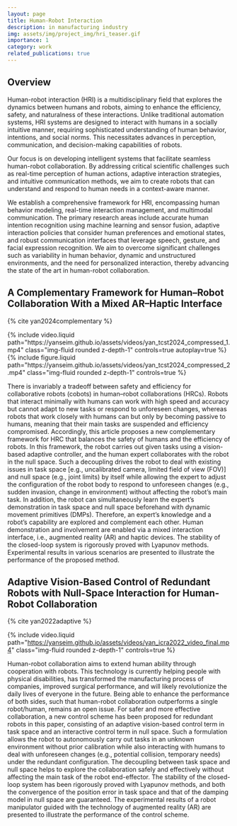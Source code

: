 ```yaml
---
layout: page
title: Human-Robot Interaction
description: in manufacturing industry
img: assets/img/project_img/hri_teaser.gif
importance: 1
category: work
related_publications: true
---
```


## Overview

Human-robot interaction (HRI) is a multidisciplinary field that explores the dynamics between humans and robots, aiming to enhance the efficiency, safety, and naturalness of these interactions. Unlike traditional automation systems, HRI systems are designed to interact with humans in a socially intuitive manner, requiring sophisticated understanding of human behavior, intentions, and social norms. This necessitates advances in perception, communication, and decision-making capabilities of robots.

Our focus is on developing intelligent systems that facilitate seamless human-robot collaboration. By addressing critical scientific challenges such as real-time perception of human actions, adaptive interaction strategies, and intuitive communication methods, we aim to create robots that can understand and respond to human needs in a context-aware manner.

We establish a comprehensive framework for HRI, encompassing human behavior modeling, real-time interaction management, and multimodal communication. The primary research areas include accurate human intention recognition using machine learning and sensor fusion, adaptive interaction policies that consider human preferences and emotional states, and robust communication interfaces that leverage speech, gesture, and facial expression recognition. We aim to overcome significant challenges such as variability in human behavior, dynamic and unstructured environments, and the need for personalized interaction, thereby advancing the state of the art in human-robot collaboration.

## A Complementary Framework for Human–Robot Collaboration With a Mixed AR–Haptic Interface

{% cite yan2024complementary %}

<div class="row">
    <div class="col-sm mt-3 mt-md-0">
        {% include video.liquid path="https://yanseim.github.io/assets/videos/yan_tcst2024_compressed_1.mp4" class="img-fluid rounded z-depth-1" controls=true autoplay=true %}
    </div>
    <div class="col-sm mt-3 mt-md-0">
        {% include figure.liquid path="https://yanseim.github.io/assets/videos/yan_tcst2024_compressed_2.mp4" class="img-fluid rounded z-depth-1" controls=true %}
    </div>
</div>

There is invariably a tradeoff between safety and efficiency for collaborative robots (cobots) in human–robot collaborations (HRCs). Robots that interact minimally with humans can work with high speed and accuracy but cannot adapt to new tasks or respond to unforeseen changes, whereas robots that work closely with humans can but only by becoming passive to humans, meaning that their main tasks are suspended and efficiency compromised. Accordingly, this article proposes a new complementary framework for HRC that balances the safety of humans and the efficiency of robots. In this framework, the robot carries out given tasks using a vision-based adaptive controller, and the human expert collaborates with the robot in the null space. Such a decoupling drives the robot to deal with existing issues in task space [e.g., uncalibrated camera, limited field of view (FOV)] and null space (e.g., joint limits) by itself while allowing the expert to adjust the configuration of the robot body to respond to unforeseen changes (e.g., sudden invasion, change in environment) without affecting the robot’s main task. In addition, the robot can simultaneously learn the expert’s demonstration in task space and null space beforehand with dynamic movement primitives (DMPs). Therefore, an expert’s knowledge and a robot’s capability are explored and complement each other. Human demonstration and involvement are enabled via a mixed interaction interface, i.e., augmented reality (AR) and haptic devices. The stability of the closed-loop system is rigorously proved with Lyapunov methods. Experimental results in various scenarios are presented to illustrate the performance of the proposed method.

## Adaptive Vision-Based Control of Redundant Robots with Null-Space Interaction for Human-Robot Collaboration

{% cite yan2022adaptive %}

{% include video.liquid path="https://yanseim.github.io/assets/videos/yan_icra2022_video_final.mp4" class="img-fluid rounded z-depth-1" controls=true %}

Human-robot collaboration aims to extend human ability through cooperation with robots. This technology is currently helping people with physical disabilities, has transformed the manufacturing process of companies, improved surgical performance, and will likely revolutionize the daily lives of everyone in the future. Being able to enhance the performance of both sides, such that human-robot collaboration outperforms a single robot/human, remains an open issue. For safer and more effective collaboration, a new control scheme has been proposed for redundant robots in this paper, consisting of an adaptive vision-based control term in task space and an interactive control term in null space. Such a formulation allows the robot to autonomously carry out tasks in an unknown environment without prior calibration while also interacting with humans to deal with unforeseen changes (e.g., potential collision, temporary needs) under the redundant configuration. The decoupling between task space and null space helps to explore the collaboration safely and effectively without affecting the main task of the robot end-effector. The stability of the closed-loop system has been rigorously proved with Lyapunov methods, and both the convergence of the position error in task space and that of the damping model in null space are guaranteed. The experimental results of a robot manipulator guided with the technology of augmented reality (AR) are presented to illustrate the performance of the control scheme.
